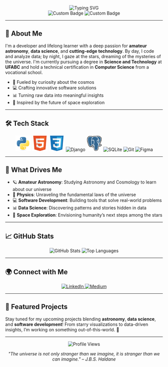 <div align="center">
  <img src="https://readme-typing-svg.herokuapp.com?font=Space+Mono&size=28&duration=3500&color=00BFFF&center=true&vCenter=true&width=650&lines=Hey,+I'm+Henrique+Marques+Santos+Silva!;A+Developer+Stargazing+Through+Code+and+Cosmos;Passionate+About+Astronomy+and+Data+Science" alt="Typing SVG" />
  <br/>
  <img src="https://img.shields.io/badge/Coding%20the%20Universe-🌌-1E90FF?style=flat-square&logo=python" alt="Custom Badge"/>
  <img src="https://img.shields.io/badge/Exploring%20Data-📊-FF4500?style=flat-square&logo=jupyter" alt="Custom Badge"/>
</div>

---

## 🌌 About Me

I'm a developer and lifelong learner with a deep passion for **amateur astronomy**, **data science**, and **cutting-edge technology**. By day, I code and analyze data; by night, I gaze at the stars, dreaming of the mysteries of the universe. I'm currently pursuing a degree in **Science and Technology** at **UFABC** and hold a technical certification in **Computer Science** from a vocational school.

- 🔭 Fueled by curiosity about the cosmos
- 💻 Crafting innovative software solutions
- 📊 Turning raw data into meaningful insights
- 🚀 Inspired by the future of space exploration

---

## 🛠️ Tech Stack

<p align="center">
  <img src="https://raw.githubusercontent.com/devicons/devicon/master/icons/python/python-original.svg" alt="Python" width="50" height="50" title="Python"/>
  <img src="https://raw.githubusercontent.com/devicons/devicon/master/icons/html5/html5-original.svg" alt="HTML5" width="50" height="50" title="HTML5"/>
  <img src="https://raw.githubusercontent.com/devicons/devicon/master/icons/css3/css3-original.svg" alt="CSS3" width="50" height="50" title="CSS3"/>
  <img src="https://cdn.worldvectorlogo.com/logos/django.svg" alt="Django" width="50" height="50" title="Django"/>
  <img src="https://raw.githubusercontent.com/devicons/devicon/master/icons/postgresql/postgresql-original.svg" alt="PostgreSQL" width="50" height="50" title="PostgreSQL"/>
  <img src="https://www.vectorlogo.zone/logos/sqlite/sqlite-icon.svg" alt="SQLite" width="50" height="50" title="SQLite"/>
  <img src="https://www.vectorlogo.zone/logos/git-scm/git-scm-icon.svg" alt="Git" width="50" height="50" title="Git"/>
  <img src="https://www.vectorlogo.zone/logos/figma/figma-icon.svg" alt="Figma" width="50" height="50" title="Figma"/>
</p>

---

## 🌠 What Drives Me

- 🪐 **Amateur Astronomy**: Studying Astronomy and Cosmology to learn about our universe
- 🔭 **Physics**: Unraveling the fundamental laws of the universe
- 💻 **Software Development**: Building tools that solve real-world problems
- 📊 **Data Science**: Discovering patterns and stories hidden in data
- 🚀 **Space Exploration**: Envisioning humanity’s next steps among the stars

---

## 📈 GitHub Stats

<div align="center">
  <img src="https://github-readme-stats.vercel.app/api?username=Henrique123-Marques&show_icons=true&theme=aura&hide_border=true&count_private=true" alt="GitHub Stats" />
  <img src="https://github-readme-stats.vercel.app/api/top-langs/?username=Henrique123-Marques&layout=compact&theme=aura&hide_border=true" alt="Top Languages" />
</div>

---

## 🌍 Connect with Me

<p align="center">
  <a href="https://www.linkedin.com/in/hmss7/" target="_blank">
    <img src="https://raw.githubusercontent.com/rahuldkjain/github-profile-readme-generator/master/src/images/icons/Social/linked-in-alt.svg" alt="LinkedIn" height="35" width="45"/>
  </a>
  <a href="https://medium.com/@henriquemarquessantossilva" target="_blank">
    <img src="https://raw.githubusercontent.com/rahuldkjain/github-profile-readme-generator/master/src/images/icons/Social/medium.svg" alt="Medium" height="35" width="45"/>
  </a>
  <!--<a href="https://discord.com/users/761332511061835807" target="_blank">
    <img src="https://raw.githubusercontent.com/rahuldkjain/github-profile-readme-generator/master/src/images/icons/Social/discord.svg" alt="Discord" height="35" width="45"/>
  </a>-->
</p>

---

## 🚀 Featured Projects

Stay tuned for my upcoming projects blending **astronomy**, **data science**, and **software development**! From starry visualizations to data-driven insights, I’m working on something out-of-this-world. 🌟

---

<div align="center">
  <img src="https://komarev.com/ghpvc/?username=Henrique123-Marques&style=flat-square&color=blue" alt="Profile Views" />
  <br/>
  <p><i>"The universe is not only stranger than we imagine, it is stranger than we can imagine." – J.B.S. Haldane</i></p>
</div>
